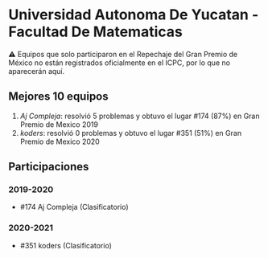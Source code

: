 # Universidad Autonoma De Yucatan - Facultad De Matematicas

:warning: Equipos que solo participaron en el Repechaje del Gran Premio de México no están registrados oficialmente en el ICPC, por lo que no aparecerán aquí.

## Mejores 10 equipos

1. _Aj Compleja_: resolvió 5 problemas y obtuvo el lugar #174 (87%) en Gran Premio de Mexico 2019
1. _koders_: resolvió 0 problemas y obtuvo el lugar #351 (51%) en Gran Premio de Mexico 2020

## Participaciones

### 2019-2020

- #174 Aj Compleja (Clasificatorio)

### 2020-2021

- #351 koders (Clasificatorio)



